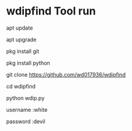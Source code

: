 # wdipfind Tool run


apt update

apt upgrade


pkg install git

pkg install python

git clone https://github.com/wd017936/wdipfind

cd wdipfind

python wdip.py

username :white 

password :devil
